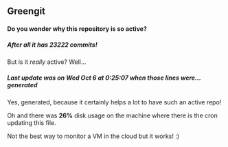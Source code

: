 ## Greengit

#### Do you wonder why this repository is so active?

##### After all it has 23222 commits!

But is it *really* active? Well...

##### Last update was on Wed Oct 6 at 0:25:07 when those lines were... generated

Yes, generated, because it certainly helps a lot to have such an active repo!

Oh and there was **26%** disk usage on the machine
where there is the cron updating this file.

Not the best way to monitor a VM in the cloud but it works! :)

